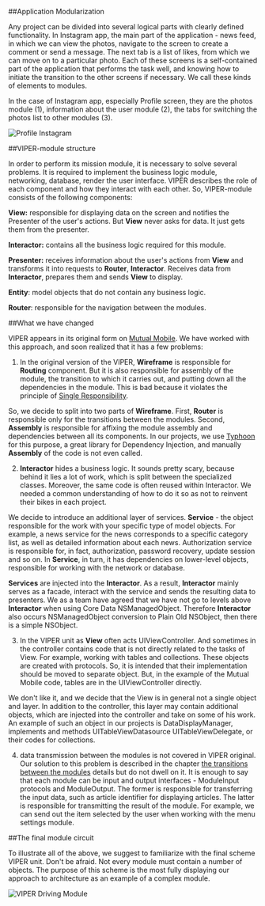 ##Application Modularization

Any project can be divided into several logical parts with clearly defined functionality. In Instagram app, the main part of the application - news feed, in which we can view the photos, navigate to the screen to create a comment or send a message. The next tab is a list of likes, from which we can move on to a particular photo. Each of these screens is a self-contained part of the application that performs the task well, and knowing how to initiate the transition to the other screens if necessary. We call these kinds of elements to modules.

In the case of Instagram app, especially Profile screen, they are the photos module (1), information about the user module (2), the tabs for switching the photos list to other modules (3).

![Profile Instagram](https://raw.githubusercontent.com/rambler-ios/The-Book-of-VIPER/master/Resources/instagram_example.png)

##VIPER-module structure

In order to perform its mission module, it is necessary to solve several problems. It is required to implement the business logic module, networking, database, render the user interface. VIPER describes the role of each component and how they interact with each other. So, VIPER-module consists of the following components:

**View:** responsible for displaying data on the screen and notifies the Presenter of the user's actions. But **View** never asks for data. It just gets them from the presenter.

**Interactor:** contains all the business logic required for this module.

**Presenter:** receives information about the user's actions from **View** and transforms it into requests to **Router**, **Interactor**. Receives data from **Interactor**, prepares them and sends **View** to display.

**Entity**: model objects that do not contain any business logic.

**Router**: responsible for the navigation between the modules.

##What we have changed

VIPER appears in its original form on [Mutual Mobile](https://www.objc.io/issues/13-architecture/viper/). We have worked with this approach, and soon realized that it has a few problems:

1) In the original version of the VIPER, **Wireframe** is responsible for **Routing** component. But it is also responsible for assembly of the module, the transition to which it carries out, and putting down all the dependencies in the module. This is bad because it violates the principle of [Single Responsibility](https://en.wikipedia.org/wiki/Single_responsibility_principle).

So, we decide to split into two parts of **Wireframe**. First, **Router** is responsible only for the transitions between the modules. Second, **Assembly** is responsible for affixing the module assembly and dependencies between all its components. In our projects, we use [Typhoon](https://github.com/appsquickly/Typhoon) for this purpose, a great library for Dependency Injection, and manually **Assembly** of the code is not even called.

2) **Interactor** hides a business logic. It sounds pretty scary, because behind it lies a lot of work, which is split between the specialized classes. Moreover, the same code is often reused within Interactor. We needed a common understanding of how to do it so as not to reinvent their bikes in each project.

We decide to introduce an additional layer of services. **Service** - the object responsible for the work with your specific type of model objects. For example, a news service for the news corresponds to a specific category list, as well as detailed information about each news. Authorization service is responsible for, in fact, authorization, password recovery, update session and so on. In **Service**, in turn, it has dependencies on lower-level objects, responsible for working with the network or database.

**Services** are injected into the **Interactor**. As a result, **Interactor** mainly serves as a facade, interact with the service and sends the resulting data to presenters. We as a team have agreed that we have not go to levels above **Interactor** when using Core Data NSManagedObject. Therefore **Interactor** also occurs NSManagedObject conversion to Plain Old NSObject, then there is a simple NSObject.

3) In the VIPER unit as **View** often acts UIViewController. And sometimes in the controller contains code that is not directly related to the tasks of View. For example, working with tables and collections. These objects are created with protocols. So, it is intended that their implementation should be moved to separate object. But, in the example of the Mutual Mobile code, tables are in the UIViewController directly.

We don't like it, and we decide that the View is in general not a single object and layer. In addition to the controller, this layer may contain additional objects, which are injected into the controller and take on some of his work. An example of such an object in our projects is DataDisplayManager, implements and methods UITableViewDatasource UITableViewDelegate, or their codes for collections.

4) data transmission between the modules is not covered in VIPER original. Our solution to this problem is described in the chapter [the transitions between the modules](ModuleTransitions.md) details but do not dwell on it. It is enough to say that each module can be input and output interfaces - ModuleInput protocols and ModuleOutput. The former is responsible for transferring the input data, such as article identifier for displaying articles. The latter is responsible for transmitting the result of the module. For example, we can send out the item selected by the user when working with the menu settings module.

##The final module circuit

To illustrate all of the above, we suggest to familiarize with the final scheme VIPER unit. Don't be afraid. Not every module must contain a number of objects. The purpose of this scheme is the most fully displaying our approach to architecture as an example of a complex module.

![VIPER Driving Module](https://raw.githubusercontent.com/rambler-ios/The-Book-of-VIPER/master/Resources/module_structure.png)
